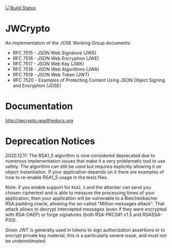 [![Build Status](https://travis-ci.org/latchset/jwcrypto.svg?branch=master)](https://travis-ci.org/latchset/jwcrypto)

JWCrypto
========

An implementation of the JOSE Working Group documents:
- RFC 7515 - JSON Web Signature (JWS)
- RFC 7516 - JSON Web Encryption (JWE)
- RFC 7517 - JSON Web Key (JWK)
- RFC 7518 - JSON Web Algorithms (JWA)
- RFC 7519 - JSON Web Token (JWT)
- RFC 7520 - Examples of Protecting Content Using JSON Object Signing and
  Encryption (JOSE)

Documentation
=============

http://jwcrypto.readthedocs.org

Deprecation Notices
===================

2020.12.11: The RSA1_5 algorithm is now considered deprecated due to numerous
implementation issues that make it a very problematic tool to use safely.
The algorithm can still be used but requires explicitly allowing it on object
instantiation. If your application depends on it there are examples of how to
re-enable RSA1_5 usage in the tests files.

Note: if you enable support for `RSA1_5` and the attacker can send you chosen
ciphertext and is able to measure the processing times of your application,
then your application will be vulnerable to a Bleichenbacher RSA padding
oracle, allowing the so-called "Million messages attack". That attack allows
to decrypt intercepted messages (even if they were encrypted with RSA-OAEP) or
forge signatures (both RSA-PKCS#1 v1.5 and RSASSA-PSS).

Given JWT is generally used in tokens to sign authorization assertions or to
encrypt private key material, this is a particularly severe issue, and must
not be underestimated.
